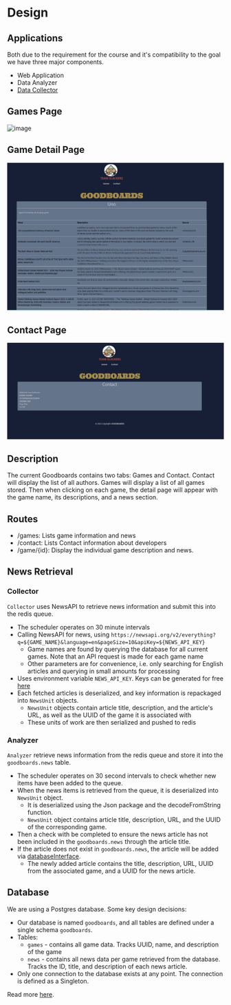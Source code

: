 # Design

## Applications
Both due to the requirement for the course and it's compatibility to the goal we have three major components.
* Web Application
* Data Analyzer
* [Data Collector](#Collector)

## Games Page
![image](https://user-images.githubusercontent.com/47374005/233217257-43380782-dc3b-491c-a40a-65c0dd1301de.png)

## Game Detail Page
![image](images/game.png)

## Contact Page 
![image](images/contact.png)

## Description
The current Goodboards contains two tabs: Games and Contact. Contact will display the list of all authors. Games will display a list of all games stored. 
Then when clicking on each game, the detail page will appear with the game name, its descriptions, and a news section.

## Routes
- /games: Lists game information and news
- /contact: Lists Contact information about developers
- /game/{id}: Display the individual game description and news. 


## News Retrieval

### Collector
`Collector` uses NewsAPI to retrieve news information and submit this into the redis queue.
- The scheduler operates on 30 minute intervals
- Calling NewsAPI for news, using `https://newsapi.org/v2/everything?q=${GAME_NAME}&language=en&pageSize=10&apiKey=${NEWS_API_KEY}`
  - Game names are found by querying the database for all current games. Note that an API request is made for each game name
  - Other parameters are for convenience, i.e. only searching for English articles and querying in small amounts for processing
- Uses environment variable `NEWS_API_KEY`. Keys can be generated for free [here](https://newsapi.org/)
- Each fetched articles is deserialized, and key information is repackaged into `NewsUnit` objects. 
  - `NewsUnit` objects contain article title, description, and the article's URL, as well as the UUID of the game it is associated with
  - These units of work are then serialized and pushed to redis

### Analyzer
`Analyzer` retrieve news information from the redis queue and store it into the `goodboards.news` table.
- The scheduler operates on 30 second intervals to check whether new items have been added to the queue. 
- When the news items is retrieved from the queue, it is deserialized into `NewsUnit` object.
  - It is deserialized using the Json package and the decodeFromString function. 
  - `NewsUnit` object contains article title, description, URL, and the UUID of the corresponding game. 
- Then a check with be completed to ensure the news article has not been included in the `goodboards.news` through the article title. 
- If the article does not exist in `goodboards.news`, the article will be added via [databaseInterface](https://github.com/CSCI-5828-Foundations-Sftware-Engr/slackers/blob/feature/collector/docs/database.md#database-interface). 
  - The newly added article contains the title, description, URL, UUID from the associated game, and a UUID for the news article. 

## Database
We are using a Postgres database. Some key design decisions:
- Our database is named `goodboards`, and all tables are defined under a single schema `goodboards`.
- Tables:
  - `games` - contains all game data. Tracks UUID, name, and description of the game
  - `news` - contains all news data per game retrieved from the database. Tracks the ID, title, and description of each news article.
- Only one connection to the database exists at any point. The connection is defined as a Singleton.

Read more [here](database.md).